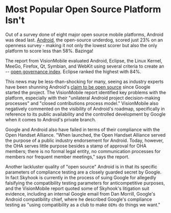 # Most Popular Open Source Platform Isn't

Out of a survey done of eight major open source mobile platforms, Android was dead last. <a href="http://www.android.com/">Android</a>, the open-source underdog, scored just 23% on an openness survey - making it not only the lowest scorer but also the only platform to score less than 58%. Bazinga!

The report from VisionMobile evaluated Android, Eclipse, the Linux Kernel, MeeGo, Firefox, Qt, Symbian, and WebKit using several criteria to create an -- <a href="http://www.visionmobile.com/research.php#OGI">open governance index</a>.  Eclipse ranked the highest with 84%.

This news may be less-than-shocking for many, seeing as industry experts have been shunning Android's <a href="http://daringfireball.net/linked/2011/08/16/manjoo">claim to be open source</a> since Google started the project. The VisionMobile report identified key problems with the platform, especially with their "unilateral Android project decision-making processes" and "closed contributions process model." VisionMobile also negatively commented on the visibility of Android's roadmap, specifically in reference to its public availability and the controlled development by Google when it comes to Android's private branch. 

Google and Android also have failed in terms of their compliance with the Open Handset Alliance. "When launched, the Open Handset Alliance served the purpose of a public industry endorsement for Android. Today, however, the OHA serves little purpose besides a stamp of approval for OHA members; there is no formal legal entity, no communication processes for members nor frequent member meetings," says the report. 

Another lackluster quality of "open source" Android is in that its specific parameters of compliance testing are a closely guarded secret by Google. In fact Skyhook is currently in the process of suing Google for allegedly falsifying the compatibility testing parameters for anticompetitive purposes, and the VisionMobile report quoted some of Skyhook's litigation suit evidence, including an internal Google email from Dan Morrill, Google's Android compatibility chief, where he described Google's compliance testing as "using compatibility as a club to make `OEMs` do things we want."
